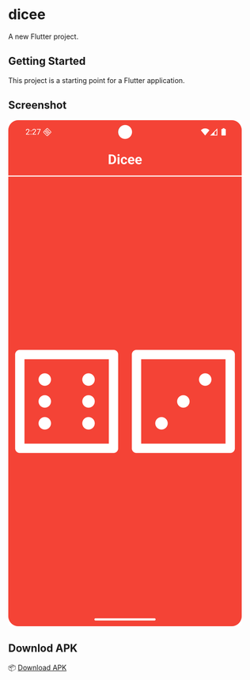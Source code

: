 # dicee

A new Flutter project.

## Getting Started

This project is a starting point for a Flutter application.

## Screenshot

![App Screenshot](images/screenshot.png)

## Downlod APK

📦 [Download APK](https://drive.google.com/file/d/1yRHCXRnxh0A4QZ3CqfI3crHJefR6kN_F/view?usp=sharing)